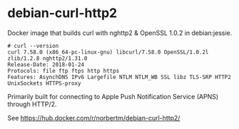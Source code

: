 # debian-curl-http2
Docker image that builds curl with nghttp2 &amp; OpenSSL 1.0.2 in debian:jessie.

```
# curl --version
curl 7.58.0 (x86_64-pc-linux-gnu) libcurl/7.58.0 OpenSSL/1.0.2l zlib/1.2.8 nghttp2/1.31.0
Release-Date: 2018-01-24
Protocols: file ftp ftps http https 
Features: AsynchDNS IPv6 Largefile NTLM NTLM_WB SSL libz TLS-SRP HTTP2 UnixSockets HTTPS-proxy
 ```

Primarily built for connecting to Apple Push Notification Service (APNS) through HTTP/2.

See https://hub.docker.com/r/norbertm/debian-curl-http2/
